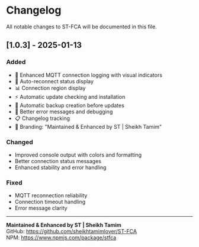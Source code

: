 
# Changelog

All notable changes to ST-FCA will be documented in this file.

## [1.0.3] - 2025-01-13

### Added
- 🎨 Enhanced MQTT connection logging with visual indicators
- 🔄 Auto-reconnect status display
- 📊 Connection region display
- ⚡ Automatic update checking and installation
- 💾 Automatic backup creation before updates
- 🎯 Better error messages and debugging
- 📋 Changelog tracking
- 🌟 Branding: "Maintained & Enhanced by ST | Sheikh Tamim"

### Changed
- Improved console output with colors and formatting
- Better connection status messages
- Enhanced stability and error handling

### Fixed
- MQTT reconnection reliability
- Connection timeout handling
- Error message clarity

---

**Maintained & Enhanced by ST | Sheikh Tamim**  
GitHub: https://github.com/sheikhtamimlover/ST-FCA  
NPM: https://www.npmjs.com/package/stfca
